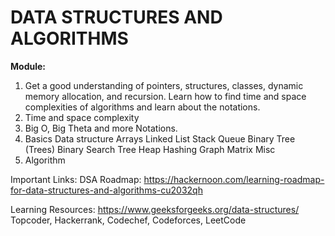 # DATA STRUCTURES AND ALGORITHMS
<b>Module:</b>

1. Get a good understanding of pointers, structures, classes, dynamic memory allocation, and recursion. Learn how to find time and space complexities of algorithms and learn about the notations.
2. Time and space complexity
3. Big O, Big Theta and more Notations.
4. Basics Data structure
    Arrays
    Linked List
    Stack 
    Queue
    Binary Tree (Trees)
    Binary Search Tree
    Heap
    Hashing
    Graph 
    Matrix
    Misc
5. Algorithm

Important Links:
DSA Roadmap: https://hackernoon.com/learning-roadmap-for-data-structures-and-algorithms-cu2032qh

Learning Resources:
https://www.geeksforgeeks.org/data-structures/
Topcoder, Hackerrank, Codechef, Codeforces, LeetCode